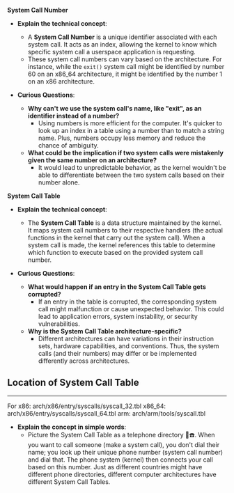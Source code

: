 **System Call Number**
- **Explain the technical concept**:
  - A **System Call Number** is a unique identifier associated with each system call. It acts as an index, allowing the kernel to know which specific system call a userspace application is requesting. 
  - These system call numbers can vary based on the architecture. For instance, while the `exit()` system call might be identified by number 60 on an x86_64 architecture, it might be identified by the number 1 on an x86 architecture.
  
- **Curious Questions**:
  - **Why can't we use the system call's name, like "exit", as an identifier instead of a number?**
    - Using numbers is more efficient for the computer. It's quicker to look up an index in a table using a number than to match a string name. Plus, numbers occupy less memory and reduce the chance of ambiguity.
  - **What could be the implication if two system calls were mistakenly given the same number on an architecture?**
    - It would lead to unpredictable behavior, as the kernel wouldn't be able to differentiate between the two system calls based on their number alone.

**System Call Table**
- **Explain the technical concept**:
  - The **System Call Table** is a data structure maintained by the kernel. It maps system call numbers to their respective handlers (the actual functions in the kernel that carry out the system call). When a system call is made, the kernel references this table to determine which function to execute based on the provided system call number.
  
- **Curious Questions**:
  - **What would happen if an entry in the System Call Table gets corrupted?**
    - If an entry in the table is corrupted, the corresponding system call might malfunction or cause unexpected behavior. This could lead to application errors, system instability, or security vulnerabilities.
  - **Why is the System Call Table architecture-specific?**
    - Different architectures can have variations in their instruction sets, hardware capabilities, and conventions. Thus, the system calls (and their numbers) may differ or be implemented differently across architectures.

## Location of System Call Table
------------------------------

For x86: arch/x86/entry/syscalls/syscall_32.tbl
x86_64:  arch/x86/entry/syscalls/syscall_64.tbl
arm:	 arch/arm/tools/syscall.tbl

- **Explain the concept in simple words**:
  - Picture the System Call Table as a telephone directory 📖☎️. When you want to call someone (make a system call), you don't dial their name; you look up their unique phone number (system call number) and dial that. The phone system (kernel) then connects your call based on this number. Just as different countries might have different phone directories, different computer architectures have different System Call Tables.




